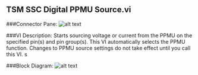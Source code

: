 ## **TSM SSC Digital PPMU Source.vi**
###Connector Pane:
![alt text](/Instrument%20Control/Digital/PPMU/TSM%20SSC%20Digital%20PPMU%20Source.vic.png "TSM SSC Digital PPMU Source.vi connector pane")

###VI Description:
Starts sourcing voltage or current from the PPMU on the specified pin(s) and pin group(s). This VI automatically selects the PPMU function. Changes to PPMU source settings do not take effect until you call this VI.
s

###Block Diagram:
![alt text](/Instrument%20Control/Digital/PPMU/TSM%20SSC%20Digital%20PPMU%20Source.vid.png "TSM SSC Digital PPMU Source.vi block diagram")
